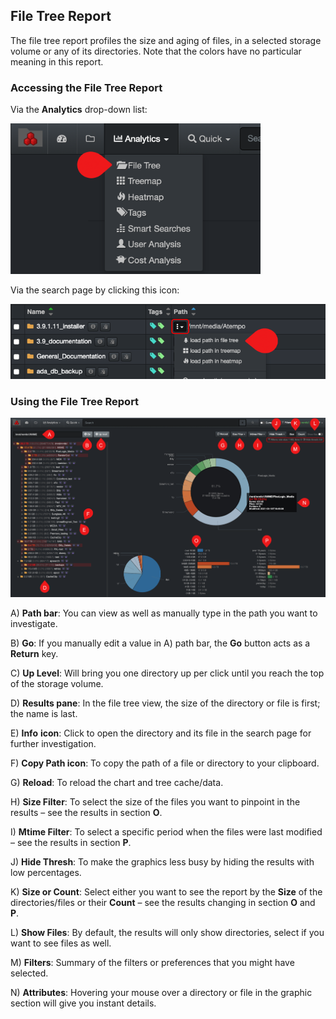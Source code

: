 <h2 id="filetree">File Tree Report</h2>

The file tree  report profiles the size and aging of files, in a selected storage volume or any of its directories. Note that the colors have no particular meaning in this report.

### Accessing the File Tree Report

Via the  **Analytics**  drop-down list:

<img src="images/image_analytics_file_tree_access_via_analytics_dropdown.png" width="400">

Via the search page by clicking this icon:

![Image: File Tree Report via the Search Page](images/image_analytics_file_tree_access_via_search_pane.png)

### Using the File Tree Report

![Image: File Tree Report Overview](images/image_analytics_file_tree_overview.png)

A) **Path bar**: You can view as well as manually type in the path you want to investigate.

B) **Go**: If you manually edit a value in A) path bar, the  **Go**  button acts as a  **Return**  key.

C) **Up Level**: Will bring you one directory up per click until you reach the top of the storage volume.

D) **Results pane**: In the file tree  view, the size of the directory or file is first; the name is last.

E) **Info**  **icon**: Click to open the directory and its file in the search page for further investigation.

F) **Copy Path icon**: To copy the path of a file or directory to your clipboard.

G) **Reload**: To reload the chart and tree cache/data.

H) **Size Filter**: To select the size of the files you want to pinpoint in the results – see the results in section  **O**.

I) **Mtime Filter**: To select a specific period when the files were last modified – see the results in section  **P**.

J) **Hide Thresh**: To make the graphics less busy by hiding the results with low percentages.

K) **Size or Count**: Select either you want to see the report by the  **Size**  of the directories/files or their  **Count**  – see the results changing in section  **O**  and  **P**.

L) **Show Files**: By default, the results will only show directories, select if you want to see files as well.

M) **Filters**: Summary of the filters or preferences that you might have selected.

N) **Attributes**: Hovering  your mouse over a directory or file in the graphic section will give you instant details.
